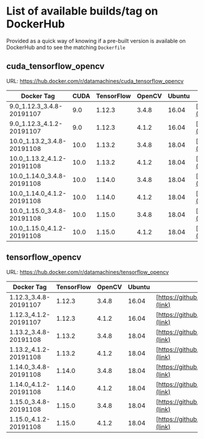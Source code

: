 # List of available builds/tag on DockerHub

Provided as a quick way of knowing if a pre-built version is available on DockerHub and to see the matching `Dockerfile`

## cuda_tensorflow_opencv

URL: https://hub.docker.com/r/datamachines/cuda_tensorflow_opencv

| Docker Tag | CUDA | TensorFlow | OpenCV | Ubuntu | Github Link |
| --- | --- | --- | --- | --- | --- |
| 9.0_1.12.3_3.4.8-20191107 | 9.0 | 1.12.3 | 3.4.8 | 16.04 | [https://github.com/datamachines/cuda_tensorflow_opencv/tree/93191249207541dd5a6252525980ad310072e774](link) |
| 9.0_1.12.3_4.1.2-20191107 | 9.0 | 1.12.3 | 4.1.2 | 16.04 | [https://github.com/datamachines/cuda_tensorflow_opencv/tree/93191249207541dd5a6252525980ad310072e774](link) |
| 10.0_1.13.2_3.4.8-20191108 | 10.0 | 1.13.2 | 3.4.8 | 18.04 | [https://github.com/datamachines/cuda_tensorflow_opencv/tree/6711b0fc59d210841f81551748f76e9636f87991](link) |
| 10.0_1.13.2_4.1.2-20191108 | 10.0 | 1.13.2 | 4.1.2 | 18.04 | [https://github.com/datamachines/cuda_tensorflow_opencv/tree/6711b0fc59d210841f81551748f76e9636f87991](link) |
| 10.0_1.14.0_3.4.8-20191108 | 10.0 | 1.14.0 | 3.4.8 | 18.04 | [https://github.com/datamachines/cuda_tensorflow_opencv/tree/6711b0fc59d210841f81551748f76e9636f87991](link) |
| 10.0_1.14.0_4.1.2-20191108 | 10.0 | 1.14.0 | 4.1.2 | 18.04 | [https://github.com/datamachines/cuda_tensorflow_opencv/tree/6711b0fc59d210841f81551748f76e9636f87991](link) |
| 10.0_1.15.0_3.4.8-20191108 | 10.0 | 1.15.0 | 3.4.8 | 18.04 | [https://github.com/datamachines/cuda_tensorflow_opencv/tree/6711b0fc59d210841f81551748f76e9636f87991](link) |
| 10.0_1.15.0_4.1.2-20191108 | 10.0 | 1.15.0 | 4.1.2 | 18.04 | [https://github.com/datamachines/cuda_tensorflow_opencv/tree/6711b0fc59d210841f81551748f76e9636f87991](link) |

## tensorflow_opencv

URL: https://hub.docker.com/r/datamachines/tensorflow_opencv

| Docker Tag | TensorFlow | OpenCV | Ubuntu | Github Link |
| --- | --- | --- | --- | --- |
| 1.12.3_3.4.8-20191107 | 1.12.3 | 3.4.8 | 16.04 | [https://github.com/datamachines/cuda_tensorflow_opencv/tree/93191249207541dd5a6252525980ad310072e774](link) |
| 1.12.3_4.1.2-20191107 | 1.12.3 | 4.1.2 | 16.04 | [https://github.com/datamachines/cuda_tensorflow_opencv/tree/93191249207541dd5a6252525980ad310072e774](link) |
| 1.13.2_3.4.8-20191108 | 1.13.2 | 3.4.8 | 18.04 | [https://github.com/datamachines/cuda_tensorflow_opencv/tree/6711b0fc59d210841f81551748f76e9636f87991](link) |
| 1.13.2_4.1.2-20191108 | 1.13.2 | 4.1.2 | 18.04 | [https://github.com/datamachines/cuda_tensorflow_opencv/tree/6711b0fc59d210841f81551748f76e9636f87991](link) |
| 1.14.0_3.4.8-20191108 | 1.14.0 | 3.4.8 | 18.04 | [https://github.com/datamachines/cuda_tensorflow_opencv/tree/6711b0fc59d210841f81551748f76e9636f87991](link) |
| 1.14.0_4.1.2-20191108 | 1.14.0 | 4.1.2 | 18.04 | [https://github.com/datamachines/cuda_tensorflow_opencv/tree/6711b0fc59d210841f81551748f76e9636f87991](link) |
| 1.15.0_3.4.8-20191108 | 1.15.0 | 3.4.8 | 18.04 | [https://github.com/datamachines/cuda_tensorflow_opencv/tree/6711b0fc59d210841f81551748f76e9636f87991](link) |
| 1.15.0_4.1.2-20191108 | 1.15.0 | 4.1.2 | 18.04 | [https://github.com/datamachines/cuda_tensorflow_opencv/tree/6711b0fc59d210841f81551748f76e9636f87991](link) |
